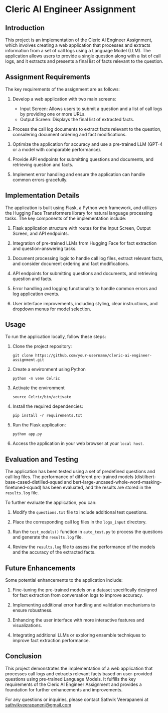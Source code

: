 # Cleric AI Engineer Assignment

## Introduction

This project is an implementation of the Cleric AI Engineer Assignment, which involves creating a web application that processes and extracts information from a set of call logs using a Language Model (LLM). The application allows users to provide a single question along with a list of call logs, and it extracts and presents a final list of facts relevant to the question.

## Assignment Requirements

The key requirements of the assignment are as follows:

1. Develop a web application with two main screens:
   - Input Screen: Allows users to submit a question and a list of call logs by providing one or more URLs.
   - Output Screen: Displays the final list of extracted facts.

2. Process the call log documents to extract facts relevant to the question, considering document ordering and fact modifications.

3. Optimize the application for accuracy and use a pre-trained LLM (GPT-4 or a model with comparable performance).

4. Provide API endpoints for submitting questions and documents, and retrieving question and facts.

5. Implement error handling and ensure the application can handle common errors gracefully.

## Implementation Details

The application is built using Flask, a Python web framework, and utilizes the Hugging Face Transformers library for natural language processing tasks. The key components of the implementation include:

1. Flask application structure with routes for the Input Screen, Output Screen, and API endpoints.

2. Integration of pre-trained LLMs from Hugging Face for fact extraction and question-answering tasks.

3. Document processing logic to handle call log files, extract relevant facts, and consider document ordering and fact modifications.

4. API endpoints for submitting questions and documents, and retrieving question and facts.

5. Error handling and logging functionality to handle common errors and log application events.

6. User interface improvements, including styling, clear instructions, and dropdown menus for model selection.

## Usage

To run the application locally, follow these steps:

1. Clone the project repository:
   ```
   git clone https://github.com/your-username/cleric-ai-engineer-assignment.git
   ```
2. Create a environment using Python
   ```
   python -m venv Celric
   ```
3. Activate the environment
   ```
   source Celric/bin/activate
   ```
   
4. Install the required dependencies:
   ```
   pip install -r requirements.txt
   ```

5. Run the Flask application:
   ```
   python app.py
   ```

6. Access the application in your web browser at your `local host`.

## Evaluation and Testing

The application has been tested using a set of predefined questions and call log files. The performance of different pre-trained models (distilbert-base-cased-distilled-squad and bert-large-uncased-whole-word-masking-finetuned-squad) has been evaluated, and the results are stored in the `results.log` file.

To further evaluate the application, you can:

1. Modify the `questions.txt` file to include additional test questions.

2. Place the corresponding call log files in the `logs_input` directory.

3. Run the `test_models()` function in `auto_test.py` to process the questions and generate the `results.log` file.

4. Review the `results.log` file to assess the performance of the models and the accuracy of the extracted facts.

## Future Enhancements

Some potential enhancements to the application include:

1. Fine-tuning the pre-trained models on a dataset specifically designed for fact extraction from conversation logs to improve accuracy.

2. Implementing additional error handling and validation mechanisms to ensure robustness.

3. Enhancing the user interface with more interactive features and visualizations.

4. Integrating additional LLMs or exploring ensemble techniques to improve fact extraction performance.

## Conclusion

This project demonstrates the implementation of a web application that processes call logs and extracts relevant facts based on user-provided questions using pre-trained Language Models. It fulfills the key requirements of the Cleric AI Engineer Assignment and provides a foundation for further enhancements and improvements.

For any questions or inquiries, please contact Sathvik Veerapaneni at sathvikveerapaneni@gmail.com
